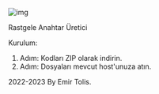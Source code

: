 ![img](https://tlscdn.vercel.app/screenshots/rastgele_anahtar_olusturucu-screenshot.png)

Rastgele Anahtar Üretici

Kurulum:

1. Adım: Kodları ZIP olarak indirin.
2. Adım: Dosyaları mevcut host'unuza atın.

2022-2023 By Emir Tolis.
